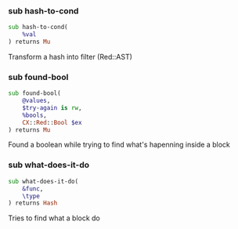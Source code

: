### sub hash-to-cond

```raku
sub hash-to-cond(
    %val
) returns Mu
```

Transform a hash into filter (Red::AST)

### sub found-bool

```raku
sub found-bool(
    @values,
    $try-again is rw,
    %bools,
    CX::Red::Bool $ex
) returns Mu
```

Found a boolean while trying to find what's hapenning inside a block

### sub what-does-it-do

```raku
sub what-does-it-do(
    &func,
    \type
) returns Hash
```

Tries to find what a block do

